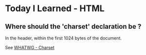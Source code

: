 # Today I Learned - HTML

## Where should the 'charset' declaration be ?

In the header, within the first 1024 bytes of the document.

See [WHATWG - Charset](https://html.spec.whatwg.org/multipage/semantics.html#charset)
